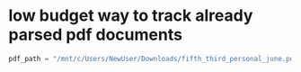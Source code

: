 # low budget way to track already parsed pdf documents

```python
pdf_path = "/mnt/c/Users/NewUser/Downloads/fifth_third_personal_june.pdf"
```

